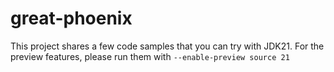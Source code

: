 # great-phoenix

This project shares a few code samples that you can try with JDK21.
For the preview features, please run them with `--enable-preview source 21`
